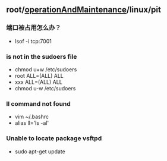 ## root/[operationAndMaintenance](../README.md)/linux/pit
### 端口被占用怎么办？
* lsof -i tcp:7001

### is not in the sudoers file
* chmod u+w /etc/sudoers
* root ALL=(ALL) ALL
* xxx ALL=(ALL) ALL
* chmod u-w /etc/sudoers

### ll command not found
* vim ~/.bashrc
* alias ll='ls -al'

### Unable to locate package vsftpd
* sudo apt-get update